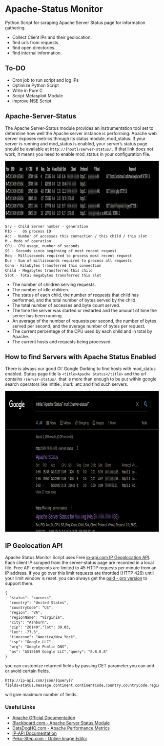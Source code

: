 # Apache-Status Monitor
Python Script for scraping Apache Server Status page for information gathering.
- Collect Client IPs and their geolocation.
- find urls from requests.
- find open directories.
- find internal information.
## To-DO 
- Cron job to run script and log IPs
- Optimize Python Script
- Write in Pure C 
- Script Metasploit Module
- improve NSE Script 
## Apache-Server-Status

The Apache Server-Status module provides an instrumentation tool set to determine how well the Apache server instance is performing.
Apache web server exposes metrics through its status module, mod_status. If your server is running and mod_status is enabled, your server’s status page should be available at ```http://{host}/server-status/.``` If that link does not work, it means you need to enable mod_status in your configuration file.
<p align="center">
<img width="1608" height="188" src="https://github.com/nlkguy/Apache-Status/blob/main/images/apache_stat_01.png">
</p>

```
Srv - Child Server number - generation
PID -	OS process ID
Acc - Number of accesses this connection / this child / this slot
M - Mode of operation
CPU - CPU usage, number of seconds
SS - Seconds since beginning of most recent request
Req - Milliseconds required to process most recent request
Dur - Sum of milliseconds required to process all requests
Conn - Kilobytes transferred this connection
Child - Megabytes transferred this child
Slot - Total megabytes transferred this slot

```

- The number of children serving requests.
- The number of idle children.
- The status of each child, the number of requests that child has performed, and the total number of bytes served by the child.
- The total number of accesses and byte count served.
- The time the server was started or restarted and the amount of time the server has been running.
- An average of the number of requests per second, the number of bytes served per second, and the average number of bytes per request.
- The current percentage of the CPU used by each child and in total by Apache.
- The current hosts and requests being processed.

## How to find Servers with Apache Status Enabled
There is always our good Ol' Google Dorking to find hosts with mod_status enabled. Status page title is ```<title>Apache Status</title>``` and the url contains ```/server-status/```. that is more than enough to be put within google search operators like intitle:, inurl: .etc and find such servers.
<p align="center">
<img width="900" height="460" src="https://github.com/nlkguy/Apache-Status/blob/main/images/dorking0_1.png">
</p>


## IP Geolocation API

Apache Status Monitor Script uses Free [ip-api.com IP Geoplocation API](https://ip-api.com/).
Each client IP scraped from the server-status page are recorded in a local file.
Free API endpoints are limited to 45 HTTP requests per minute from an IP address.
If you go over this limit requests are throttled (HTTP 429) until your limit window is reset.
you can always get the [paid - pro version](https://members.ip-api.com/) to support them.

```
{
  "status": "success",
  "country": "United States",
  "countryCode": "US",
  "region": "VA",
  "regionName": "Virginia",
  "city": "Ashburn",
  "zip": "20149","lat": 39.03,
  "lon": -77.5",
  "timezone": "America/New_York",
  "isp": "Google LLC",
  "org": "Google Public DNS",
  "as": "AS15169 Google LLC","query": "8.8.8.8"
}

```
you can customize returned fields by passing GET parameter.you can add or avoid certain fields.
```
http://ip-api.com/json/{query}?fields=status,message,continent,continentCode,country,countryCode,region,regionName,city,district,zip,lat,lon,timezone,offset,currency,isp,org,as,asname,reverse,mobile,proxy,hosting,query
```
will give maximum number of fields.


### Useful Links

- [Apache Official Documentation](https://httpd.apache.org/docs/2.4/mod/mod_status.html)
- [Blackboard.com - Apache Server Status Module](https://help.blackboard.com/Learn/Administrator/Hosting/Performance_Optimization/Optimization_Apache/Server-Status_Module_Apache)
- [DataDogHQ.com - Apache Performance Metrics](https://www.datadoghq.com/blog/collect-apache-performance-metrics/)
- [IP-API Documentation](https://ip-api.com/docs)
- [Peko-Step.com - Online Image Editor](https://www.peko-step.com/)
